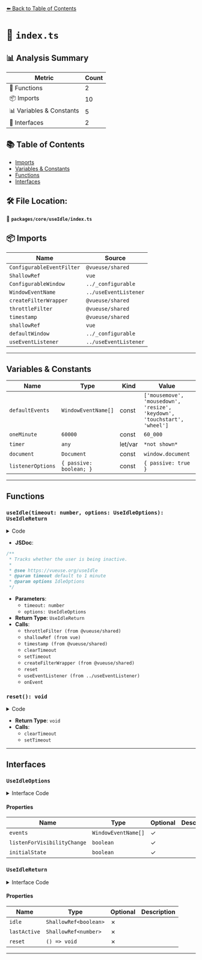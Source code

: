 [⬅️ Back to Table of Contents](../../../index.md)

# 📄 `index.ts`

## 📊 Analysis Summary

| Metric | Count |
|--------|-------|
| 🔧 Functions | 2 |
| 📦 Imports | 10 |
| 📊 Variables & Constants | 5 |
| 📐 Interfaces | 2 |

## 📚 Table of Contents

- [Imports](#imports)
- [Variables & Constants](#variables-constants)
- [Functions](#functions)
- [Interfaces](#interfaces)

## 🛠️ File Location:
📂 **`packages/core/useIdle/index.ts`**

## 📦 Imports

| Name | Source |
|------|--------|
| `ConfigurableEventFilter` | `@vueuse/shared` |
| `ShallowRef` | `vue` |
| `ConfigurableWindow` | `../_configurable` |
| `WindowEventName` | `../useEventListener` |
| `createFilterWrapper` | `@vueuse/shared` |
| `throttleFilter` | `@vueuse/shared` |
| `timestamp` | `@vueuse/shared` |
| `shallowRef` | `vue` |
| `defaultWindow` | `../_configurable` |
| `useEventListener` | `../useEventListener` |


---

## Variables & Constants

| Name | Type | Kind | Value | Exported |
|------|------|------|-------|----------|
| `defaultEvents` | `WindowEventName[]` | const | `['mousemove', 'mousedown', 'resize', 'keydown', 'touchstart', 'wheel']` | ✗ |
| `oneMinute` | `60000` | const | `60_000` | ✗ |
| `timer` | `any` | let/var | `*not shown*` | ✗ |
| `document` | `Document` | const | `window.document` | ✗ |
| `listenerOptions` | `{ passive: boolean; }` | const | `{ passive: true }` | ✗ |


---

## Functions

### `useIdle(timeout: number, options: UseIdleOptions): UseIdleReturn`

<details><summary>Code</summary>

```ts
export function useIdle(
  timeout: number = oneMinute,
  options: UseIdleOptions = {},
): UseIdleReturn {
  const {
    initialState = false,
    listenForVisibilityChange = true,
    events = defaultEvents,
    window = defaultWindow,
    eventFilter = throttleFilter(50),
  } = options
  const idle = shallowRef(initialState)
  const lastActive = shallowRef(timestamp())

  let timer: any

  const reset = () => {
    idle.value = false
    clearTimeout(timer)
    timer = setTimeout(() => idle.value = true, timeout)
  }

  const onEvent = createFilterWrapper(
    eventFilter,
    () => {
      lastActive.value = timestamp()
      reset()
    },
  )

  if (window) {
    const document = window.document
    const listenerOptions = { passive: true }

    for (const event of events)
      useEventListener(window, event, onEvent, listenerOptions)

    if (listenForVisibilityChange) {
      useEventListener(document, 'visibilitychange', () => {
        if (!document.hidden)
          onEvent()
      }, listenerOptions)
    }

    reset()
  }

  return {
    idle,
    lastActive,
    reset,
  }
}
```
</details>

- **JSDoc**:
```ts
/**
 * Tracks whether the user is being inactive.
 *
 * @see https://vueuse.org/useIdle
 * @param timeout default to 1 minute
 * @param options IdleOptions
 */
```

- **Parameters**:
  - `timeout: number`
  - `options: UseIdleOptions`
- **Return Type**: `UseIdleReturn`
- **Calls**:
  - `throttleFilter (from @vueuse/shared)`
  - `shallowRef (from vue)`
  - `timestamp (from @vueuse/shared)`
  - `clearTimeout`
  - `setTimeout`
  - `createFilterWrapper (from @vueuse/shared)`
  - `reset`
  - `useEventListener (from ../useEventListener)`
  - `onEvent`
### `reset(): void`

<details><summary>Code</summary>

```ts
() => {
    idle.value = false
    clearTimeout(timer)
    timer = setTimeout(() => idle.value = true, timeout)
  }
```
</details>

- **Return Type**: `void`
- **Calls**:
  - `clearTimeout`
  - `setTimeout`

---

## Interfaces

### `UseIdleOptions`

<details><summary>Interface Code</summary>

```ts
export interface UseIdleOptions extends ConfigurableWindow, ConfigurableEventFilter {
  /**
   * Event names that listen to for detected user activity
   *
   * @default ['mousemove', 'mousedown', 'resize', 'keydown', 'touchstart', 'wheel']
   */
  events?: WindowEventName[]
  /**
   * Listen for document visibility change
   *
   * @default true
   */
  listenForVisibilityChange?: boolean
  /**
   * Initial state of the ref idle
   *
   * @default false
   */
  initialState?: boolean
}
```
</details>

#### Properties

| Name | Type | Optional | Description |
|------|------|----------|-------------|
| `events` | `WindowEventName[]` | ✓ |  |
| `listenForVisibilityChange` | `boolean` | ✓ |  |
| `initialState` | `boolean` | ✓ |  |

### `UseIdleReturn`

<details><summary>Interface Code</summary>

```ts
export interface UseIdleReturn {
  idle: ShallowRef<boolean>
  lastActive: ShallowRef<number>
  reset: () => void
}
```
</details>

#### Properties

| Name | Type | Optional | Description |
|------|------|----------|-------------|
| `idle` | `ShallowRef<boolean>` | ✗ |  |
| `lastActive` | `ShallowRef<number>` | ✗ |  |
| `reset` | `() => void` | ✗ |  |


---